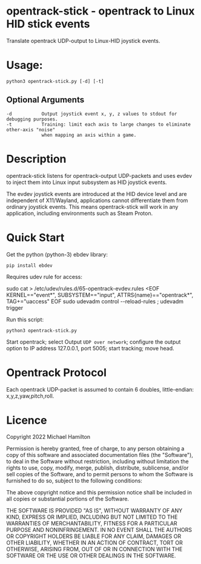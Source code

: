 
opentrack-stick - opentrack to Linux HID stick events
=====================================================

Translate opentrack UDP-output to Linux-HID joystick events.

Usage:
======

    python3 opentrack-stick.py [-d] [-t]

Optional Arguments
------------------

    -d           Output joystick event x, y, z values to stdout for debugging purposes.
    -t           Training: limit each axis to large changes to eliminate other-axis "noise"
                 when mapping an axis within a game.

Description
===========

opentrack-stick listens for opentrack-output UDP-packets and uses evdev
to inject them into Linux input subsystem as HID joystick events.

The evdev joystick events are introduced at the HID device level and are
independent of X11/Wayland, applications cannot differentiate them
from ordinary joystick events.  This means opentrack-stick will work in
any application, including environments such as Steam Proton.

Quick Start
===========

Get the python (python-3) ebdev library:

    pip install ebdev

Requires udev rule for access:

sudo cat > /etc/udev/rules.d/65-opentrack-evdev.rules <EOF
KERNEL=="event*", SUBSYSTEM=="input", ATTRS{name}=="opentrack*",  TAG+="uaccess"
EOF
sudo udevadm control --reload-rules ; udevadm trigger

Run this script:

    python3 opentrack-stick.py

Start opentrack; select Output `UDP over network`; configure the
output option to IP address 127.0.0.1, port 5005; start tracking;
move head.

Opentrack Protocol
==================

Each opentrack UDP-packet is assumed to contain 6 doubles,
little-endian: x,y,z,yaw,pitch,roll.

Licence
=======

Copyright 2022 Michael Hamilton

Permission is hereby granted, free of charge, to any person obtaining a
copy of this software and associated documentation files (the "Software"),
to deal in the Software without restriction, including without limitation
the rights to use, copy, modify, merge, publish, distribute, sublicense,
and/or sell copies of the Software, and to permit persons to whom the
Software is furnished to do so, subject to the following conditions:

The above copyright notice and this permission notice shall be included
in all copies or substantial portions of the Software.

THE SOFTWARE IS PROVIDED "AS IS", WITHOUT WARRANTY OF ANY KIND, EXPRESS OR
IMPLIED, INCLUDING BUT NOT LIMITED TO THE WARRANTIES OF MERCHANTABILITY,
FITNESS FOR A PARTICULAR PURPOSE AND NONINFRINGEMENT. IN NO EVENT SHALL
THE AUTHORS OR COPYRIGHT HOLDERS BE LIABLE FOR ANY CLAIM, DAMAGES OR OTHER
LIABILITY, WHETHER IN AN ACTION OF CONTRACT, TORT OR OTHERWISE, ARISING FROM,
OUT OF OR IN CONNECTION WITH THE SOFTWARE OR THE USE OR OTHER DEALINGS IN THE
SOFTWARE.
